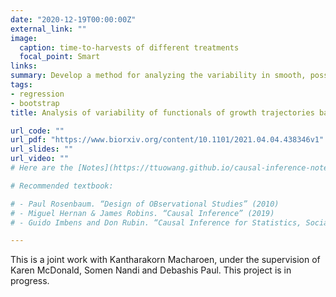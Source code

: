 ```yaml
---
date: "2020-12-19T00:00:00Z"
external_link: ""
image:
  caption: time-to-harvests of different treatments
  focal_point: Smart
links:
summary: Develop a method for analyzing the variability in smooth, possibly nonlinear, functionals associated with a set of growth trajectories measured under different experimental conditions.
tags:
- regression
- bootstrap
title: Analysis of variability of functionals of growth trajectories based on limited data

url_code: ""
url_pdf: "https://www.biorxiv.org/content/10.1101/2021.04.04.438346v1"
url_slides: ""
url_video: ""
# Here are the [Notes](https://ttuowang.github.io/causal-inference-notes/).

# Recommended textbook:

# - Paul Rosenbaum. “Design of OBservational Studies” (2010)
# - Miguel Hernan & James Robins. “Causal Inference” (2019)
# - Guido Imbens and Don Rubin. “Causal Inference for Statistics, Social, and Biomedical Sciences” (2015)

---
```


This is a joint work with Kantharakorn Macharoen, under the supervision of Karen McDonald, Somen Nandi and Debashis Paul. This project is in progress. 

